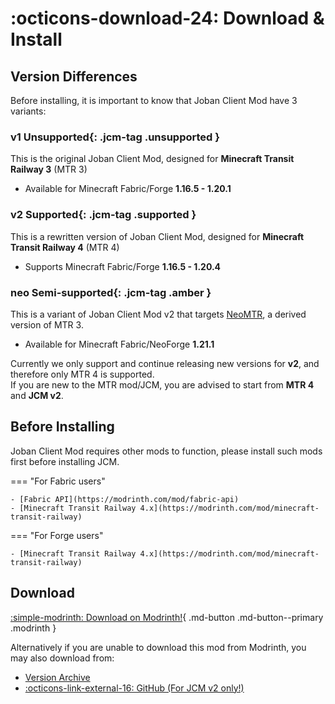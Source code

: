 # :octicons-download-24: Download & Install

## Version Differences
Before installing, it is important to know that Joban Client Mod have 3 variants:

### v1 **Unsupported**{: .jcm-tag .unsupported }

This is the original Joban Client Mod, designed for **Minecraft Transit Railway 3** (MTR 3)

- Available for Minecraft Fabric/Forge **1.16.5 - 1.20.1**

### v2 **Supported**{: .jcm-tag .supported }

This is a rewritten version of Joban Client Mod, designed for **Minecraft Transit Railway 4** (MTR 4)

- Supports Minecraft Fabric/Forge **1.16.5 - 1.20.4**

### neo **Semi-supported**{: .jcm-tag .amber }

This is a variant of Joban Client Mod v2 that targets [NeoMTR](https://modrinth.com/mod/neomtr), a derived version of MTR 3.

- Available for Minecraft Fabric/NeoForge **1.21.1**

Currently we only support and continue releasing new versions for **v2**, and therefore only MTR 4 is supported.  
If you are new to the MTR mod/JCM, you are advised to start from **MTR 4** and **JCM v2**.

## Before Installing
Joban Client Mod requires other mods to function, please install such mods first before installing JCM.

=== "For Fabric users"

    - [Fabric API](https://modrinth.com/mod/fabric-api)
    - [Minecraft Transit Railway 4.x](https://modrinth.com/mod/minecraft-transit-railway)

=== "For Forge users"

    - [Minecraft Transit Railway 4.x](https://modrinth.com/mod/minecraft-transit-railway)

## Download
[:simple-modrinth: Download on Modrinth!](https://modrinth.com/mod/jcm){ .md-button .md-button--primary .modrinth }

Alternatively if you are unable to download this mod from Modrinth, you may also download from:

- [Version Archive](./versions/index.md)  
- [:octicons-link-external-16: GitHub (For JCM v2 only!)](https://github.com/DistrictOfJoban/Joban-Client-Mod/releases)